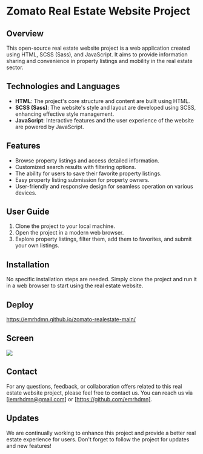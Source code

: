 # Zomato Real Estate Website Project

## Overview

This open-source real estate website project is a web application created using HTML, SCSS (Sass), and JavaScript. It aims to provide information sharing and convenience in property listings and mobility in the real estate sector.

## Technologies and Languages

- **HTML**: The project's core structure and content are built using HTML.
- **SCSS (Sass)**: The website's style and layout are developed using SCSS, enhancing effective style management.
- **JavaScript**: Interactive features and the user experience of the website are powered by JavaScript.

## Features

- Browse property listings and access detailed information.
- Customized search results with filtering options.
- The ability for users to save their favorite property listings.
- Easy property listing submission for property owners.
- User-friendly and responsive design for seamless operation on various devices.

## User Guide

1. Clone the project to your local machine. 
2. Open the project in a modern web browser.
3. Explore property listings, filter them, add them to favorites, and submit your own listings.

## Installation

No specific installation steps are needed. Simply clone the project and run it in a web browser to start using the real estate website.

## Deploy
https://emrhdmn.github.io/zomato-realestate-main/

## Screen
![](/screen.gif)
## Contact

For any questions, feedback, or collaboration offers related to this real estate website project, please feel free to contact us. You can reach us via [iemrhdmn@gmail.com] or [https://github.com/emrhdmn].

## Updates

We are continually working to enhance this project and provide a better real estate experience for users. Don't forget to follow the project for updates and new features!
